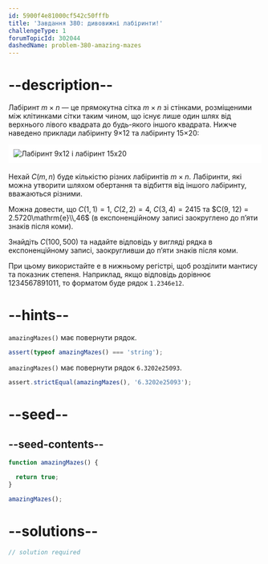 ```yaml
---
id: 5900f4e81000cf542c50fffb
title: 'Завдання 380: дивовижні лабіринти!'
challengeType: 1
forumTopicId: 302044
dashedName: problem-380-amazing-mazes
---
```


# --description--

Лабіринт $m×n$ — це прямокутна сітка $m×n$ зі стінками, розміщеними між клітинками сітки таким чином, що існує лише один шлях від верхнього лівого квадрата до будь-якого іншого квадрата. Нижче наведено приклади лабіринту 9×12 та лабіринту 15×20:

<img alt="Лабіринт 9х12 і лабіринт 15х20" src="https://cdn.freecodecamp.org/curriculum/project-euler/amazing-mazes.gif" style="background-color: white; padding: 10px; display: block; margin-right: auto; margin-left: auto; margin-bottom: 1.2rem;" />

Нехай $C(m, n)$ буде кількістю різних лабіринтів $m×n$. Лабіринти, які можна утворити шляхом обертання та відбиття від іншого лабіринту, вважаються різними.

Можна довести, що $C(1, 1) = 1$, $C(2, 2) = 4$, $C(3, 4) = 2415$ та $C(9, 12) = 2.5720\mathrm{e}\\,46$ (в експоненційному записі заокруглено до п’яти знаків після коми).

Знайдіть $C(100, 500)$ та надайте відповідь у вигляді рядка в експоненційному записі, заокругливши до п’яти знаків після коми.

При цьому використайте e в нижньому регістрі, щоб розділити мантису та показник степеня. Наприклад, якщо відповідь дорівнює 1234567891011, то форматом буде рядок `1.2346e12`.

# --hints--

`amazingMazes()` має повернути рядок.

```js
assert(typeof amazingMazes() === 'string');
```

`amazingMazes()` має повернути рядок `6.3202e25093`.

```js
assert.strictEqual(amazingMazes(), '6.3202e25093');
```

# --seed--

## --seed-contents--

```js
function amazingMazes() {

  return true;
}

amazingMazes();
```

# --solutions--

```js
// solution required
```
